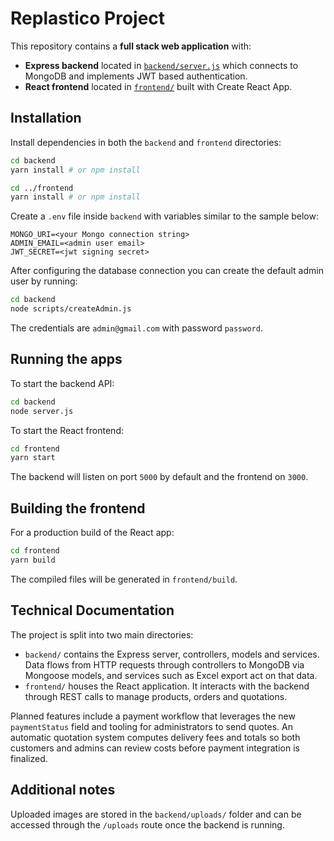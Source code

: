 # Replastico Project

This repository contains a **full stack web application** with:

- **Express backend** located in [`backend/server.js`](backend/server.js) which connects to MongoDB and implements JWT based authentication.
- **React frontend** located in [`frontend/`](frontend/) built with Create React App.

## Installation

Install dependencies in both the `backend` and `frontend` directories:

```bash
cd backend
yarn install # or npm install

cd ../frontend
yarn install # or npm install
```

Create a `.env` file inside `backend` with variables similar to the sample below:

```env
MONGO_URI=<your Mongo connection string>
ADMIN_EMAIL=<admin user email>
JWT_SECRET=<jwt signing secret>
```

After configuring the database connection you can create the default admin user
by running:

```bash
cd backend
node scripts/createAdmin.js
```
The credentials are `admin@gmail.com` with password `password`.

## Running the apps

To start the backend API:

```bash
cd backend
node server.js
```

To start the React frontend:

```bash
cd frontend
yarn start
```

The backend will listen on port `5000` by default and the frontend on `3000`.

## Building the frontend

For a production build of the React app:

```bash
cd frontend
yarn build
```

The compiled files will be generated in `frontend/build`.

## Technical Documentation

The project is split into two main directories:

- `backend/` contains the Express server, controllers, models and services. Data flows from HTTP requests through controllers to MongoDB via Mongoose models, and services such as Excel export act on that data.
- `frontend/` houses the React application. It interacts with the backend through REST calls to manage products, orders and quotations.

Planned features include a payment workflow that leverages the new `paymentStatus` field and tooling for administrators to send quotes. An automatic quotation system computes delivery fees and totals so both customers and admins can review costs before payment integration is finalized.

## Additional notes

Uploaded images are stored in the `backend/uploads/` folder and can be accessed through the `/uploads` route once the backend is running.
